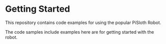 # Getting Started

This repository contains code examples for using the popular PiSloth Robot.

The code samples include examples here are for getting started with the robot.
